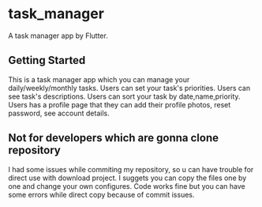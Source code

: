 # task_manager

A task manager app by Flutter.

## Getting Started

This is a task manager app which you can manage your daily/weekly/monthly tasks.
Users can set your task's priorities.
Users can see task's descriptions.
Users can sort your task by date,name,priority.
Users has a profile page that they can add their profile photos, reset password, see account details.

## Not for developers which are gonna clone repository

I had some issues while commiting my repository, so u can have trouble for direct use with download project.
I suggets you can copy the files one by one and change your own configures.
Code works fine but you can have some errors while direct copy because of commit issues.


